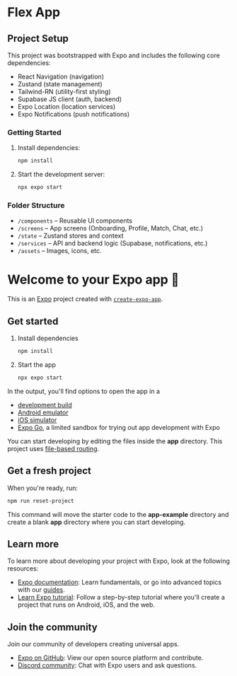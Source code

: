 # Flex App

## Project Setup

This project was bootstrapped with Expo and includes the following core dependencies:

- React Navigation (navigation)
- Zustand (state management)
- Tailwind-RN (utility-first styling)
- Supabase JS client (auth, backend)
- Expo Location (location services)
- Expo Notifications (push notifications)

### Getting Started

1. Install dependencies:
   ```sh
   npm install
   ```
2. Start the development server:
   ```sh
   npx expo start
   ```

### Folder Structure
- `/components` – Reusable UI components
- `/screens` – App screens (Onboarding, Profile, Match, Chat, etc.)
- `/state` – Zustand stores and context
- `/services` – API and backend logic (Supabase, notifications, etc.)
- `/assets` – Images, icons, etc.

# Welcome to your Expo app 👋

This is an [Expo](https://expo.dev) project created with [`create-expo-app`](https://www.npmjs.com/package/create-expo-app).

## Get started

1. Install dependencies

   ```bash
   npm install
   ```

2. Start the app

   ```bash
   npx expo start
   ```

In the output, you'll find options to open the app in a

- [development build](https://docs.expo.dev/develop/development-builds/introduction/)
- [Android emulator](https://docs.expo.dev/workflow/android-studio-emulator/)
- [iOS simulator](https://docs.expo.dev/workflow/ios-simulator/)
- [Expo Go](https://expo.dev/go), a limited sandbox for trying out app development with Expo

You can start developing by editing the files inside the **app** directory. This project uses [file-based routing](https://docs.expo.dev/router/introduction).

## Get a fresh project

When you're ready, run:

```bash
npm run reset-project
```

This command will move the starter code to the **app-example** directory and create a blank **app** directory where you can start developing.

## Learn more

To learn more about developing your project with Expo, look at the following resources:

- [Expo documentation](https://docs.expo.dev/): Learn fundamentals, or go into advanced topics with our [guides](https://docs.expo.dev/guides).
- [Learn Expo tutorial](https://docs.expo.dev/tutorial/introduction/): Follow a step-by-step tutorial where you'll create a project that runs on Android, iOS, and the web.

## Join the community

Join our community of developers creating universal apps.

- [Expo on GitHub](https://github.com/expo/expo): View our open source platform and contribute.
- [Discord community](https://chat.expo.dev): Chat with Expo users and ask questions.
